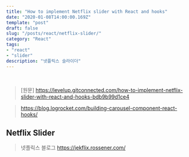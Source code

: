 ```yaml
---
title: "How to implement Netflix slider with React and hooks"
date: "2020-01-08T14:00:00.169Z"
template: "post"
draft: false
slug: "/posts/react/netflix-slider/"
category: "React"
tags:
- "react"
- "slider"
description: "넷플릭스 슬라이더"
---
```


<br>

> [원문]
> https://levelup.gitconnected.com/how-to-implement-netflix-slider-with-react-and-hooks-bdb9b99d1ce4


> https://blog.logrocket.com/building-carousel-component-react-hooks/
## Netflix Slider



> 넷플릭스 블로그
> https://jekflix.rossener.com/
